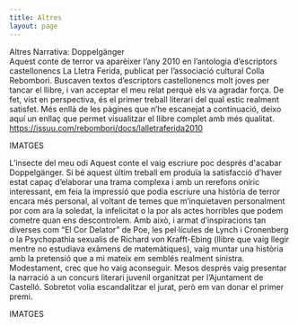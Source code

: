 ```yaml
---
title: Altres
layout: page
---
```


Altres
Narrativa:
Doppelgänger  
Aquest conte de terror va aparèixer l’any 2010 en l’antologia d’escriptors castellonencs La Lletra Ferida, publicat per l’associació cultural Colla Rebombori. Buscaven textos d’escriptors castellonencs molt joves per tancar el llibre, i van acceptar el meu relat perquè els va agradar força. De fet, vist en perspectiva, és el primer treball literari del qual estic realment satisfet.
Més enllà de les pàgines que n’he escanejat a continuació, deixo aquí un enllaç que permet visualitzar el llibre complet amb més qualitat.     
https://issuu.com/rebombori/docs/lalletraferida2010

IMATGES

L’insecte del meu odi 
Aquest conte el vaig escriure poc després d'acabar Doppelgänger. Si bé aquest últim treball em produïa la satisfacció d’haver estat capaç d’elaborar una trama complexa i amb un rerefons oníric interessant, em feia la impressió que podia escriure una història de terror encara més personal, al voltant de temes que m’inquietaven personalment por com ara la soledat, la infelicitat o la por als actes horribles que podem cometre quan ens descontrolem. Amb això, i armat d’inspiracions tan diverses com “El Cor Delator” de Poe, les pel·lícules de Lynch i Cronenberg o la Psychopathia sexualis de Richard von Krafft-Ebing (llibre que vaig llegir mentre no estudiava exàmens de matemàtiques), vaig muntar una història amb la pretensió que a mi mateix em semblés realment sinistra. Modestament, crec que ho vaig aconseguir. Mesos després vaig presentar la narració a un concurs literari juvenil organitzat per l’Ajuntament de Castelló. Sobretot volia escandalitzar el jurat, però em van donar el primer premi.    


IMATGES
